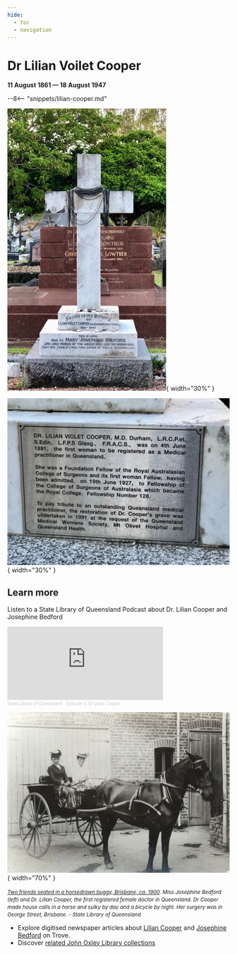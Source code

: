 ```yaml
---
hide:
  - toc
  - navigation
---
```


# Dr Lilian Voilet Cooper

**11 August 1861 — 18 August 1947**

--8<-- "snippets/lilian-cooper.md"


![image of headstone](../assets/lilian-cooper.jpg){ width="30%" } 

![image of headstone](../assets/lilian-cooper-plaque.jpg){ width="30%" }



## Learn more 

Listen to a State Library of Queensland Podcast about Dr. Lilian Cooper and Josephine Bedford

<iframe width="70%" height="166" scrolling="no" frameborder="no" allow="autoplay" src="https://w.soundcloud.com/player/?url=https%3A//api.soundcloud.com/tracks/894179215&color=ff5500"></iframe><div style="font-size: 10px; color: #cccccc;line-break: anywhere;word-break: normal;overflow: hidden;white-space: nowrap;text-overflow: ellipsis; font-family: Interstate,Lucida Grande,Lucida Sans Unicode,Lucida Sans,Garuda,Verdana,Tahoma,sans-serif;font-weight: 100;"><a href="https://soundcloud.com/user-421634801" title="State Library of Queensland" target="_blank" style="color: #cccccc; text-decoration: none;">State Library of Queensland</a> · <a href="https://soundcloud.com/user-421634801/dangerouswomen-liliancooper-episode3" title="Episode 3: Dr Lilian Cooper" target="_blank" style="color: #cccccc; text-decoration: none;">Episode 3: Dr Lilian Cooper</a></div>


![](../assets/lilian-cooper-and-josephine-bedford.jpg){ width="70%" }  

*<small>[Two friends seated in a horsedrawn buggy, Brisbane, ca. 1900](http://onesearch.slq.qld.gov.au/permalink/f/1oppkg1/slq_alma21272255460002061). Miss Josephine Bedford (left) and Dr. Lilian Cooper, the first registered female doctor in Queensland. Dr Cooper made house calls in a horse and sulky by day and a bicycle by night. Her surgery was in George Street, Brisbane. - State Library of Queensland </small>* 

- Explore digitised newspaper articles about [Lilian Cooper](https://trove.nla.gov.au/list/146250) and [Josephine Bedford](https://trove.nla.gov.au/list/117121) on Trove.
- Discover [related John Oxley Library collections](http://onesearch.slq.qld.gov.au/primo-explore/search?query=usertag,contains,dr%20lilian%20violet%20cooper&amp;vid=SLQ&amp;lang=en_US") 
